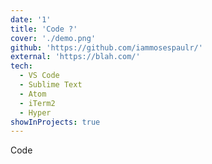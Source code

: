 ```yaml
---
date: '1'
title: 'Code ?'
cover: './demo.png'
github: 'https://github.com/iammosespaulr/'
external: 'https://blah.com/'
tech:
  - VS Code
  - Sublime Text
  - Atom
  - iTerm2
  - Hyper
showInProjects: true
---
```


Code
